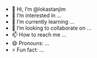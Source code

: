 - 👋 Hi, I’m @lokastanjim
- 👀 I’m interested in ...
- 🌱 I’m currently learning ...
- 💞️ I’m looking to collaborate on ...
- 📫 How to reach me ...
- 😄 Pronouns: ...
- ⚡ Fun fact: ...

<!---
lokastanjim/lokastanjim is a ✨ special ✨ repository because its `README.md` (this file) appears on your GitHub profile.
You can click the Preview link to take a look at your changes.
--->
